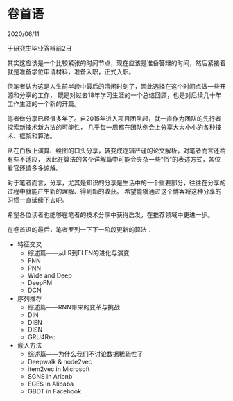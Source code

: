 # 卷首语
2020/06/11

于研究生毕业答辩前2日

其实这应该是一个比较紧张的时间节点，现在应该是准备答辩的时间，然后紧接着就是准备学位申请材料，准备入职，正式入职。

但笔者认为这是人生前半段中最后的清闲时刻了，因此选择在这个时间点做一些开源和分享的工作，
既是对过去18年学习生涯的一个总结回顾，也是对后续几十年工作生涯的一个新的开篇。

笔者做分享已经很多年了。自2015年进入项目团队起，就一直作为团队的先行者探索新技术新方法的可能性，
几乎每一周都在团队例会上分享大大小小的各种技术、框架和算法。

从在白板上演算、绘图的口头分享，转变成逻辑严谨的论文解析，对笔者而言还稍有些不适应，
因此在算法的各个详解篇中可能会夹杂一些“俗”的表述方式，各位看官还请多多谅解。

对于笔者而言，分享，尤其是知识的分享是生活中的一个重要部分，往往在分享的过程中就能产生新的理解、得到新的收获。
希望能够通过这个博客将这种分享的习惯一直延续下去吧。

希望各位读者也能够在笔者的技术分享中获得启发，在推荐领域中更进一步。

在卷首语的最后，笔者罗列一下下一阶段更新的算法：
- 特征交叉
    - 综述篇——从LR到FLEN的进化与演变
    - FNN
    - PNN
    - Wide and Deep
    - DeepFM
    - DCN
- 序列推荐
    - 综述篇——RNN带来的变革与挑战
    - DIN
    - DIEN
    - DISN
    - GRU4Rec
- 嵌入方法
    - 综述篇——为什么我们不讨论数据稀疏性了
    - Deepwalk & node2vec
    - item2vec in Microsoft
    - SGNS in Aribnb
    - EGES in Alibaba
    - GBDT in Facebook

